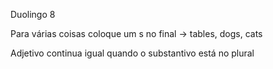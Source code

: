 <p>Duolingo 8</p><p>Para várias coisas coloque um s no final → tables,  dogs, cats</p><p>Adjetivo continua igual quando o substantivo está no plural</p>